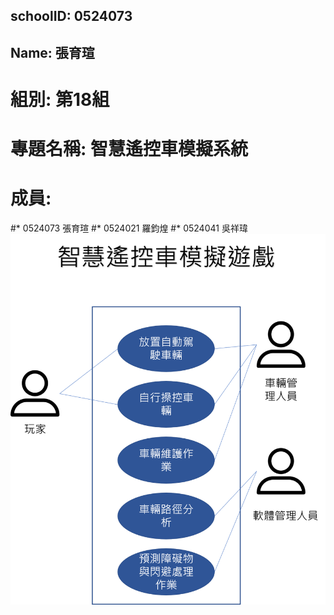 ## schoolID: 0524073
## Name: 張育瑄
# 組別: 第18組
# 專題名稱: 智慧遙控車模擬系統
# 成員:
#* 0524073 張育瑄
#* 0524021 羅鈞煌
#* 0524041 吳祥瑋
![使用案例圖](使用案例圖.png)
